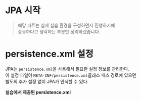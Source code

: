 # JPA 시작
> 해당 파트는 실제 실습 환경을 구성하면서 진행하기에   
> 중요하다고 생각하는 부분만 정리하겠습니다.  
    
# persistence.xml 설정    
JPA는 `persistence.xml`을 사용해서 필요한 설정 정보를 관리한다.     
이 설정 파일이 `META-INF/persistence.xml`클래스 패스 경로에 있으면    
별도의 추가 설정 없이 JPA가 인식할 수 있다.        

**실습에서 제공된 persistence.xml**
```xml   

```
   
 

